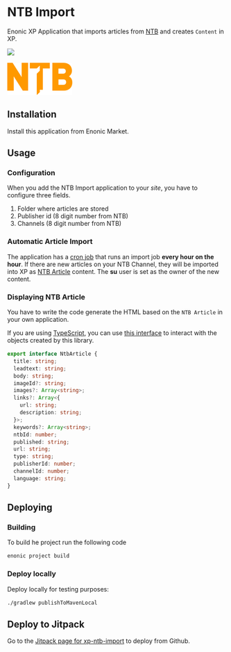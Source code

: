 # NTB Import

Enonic XP Application that imports articles from [NTB](https://www.ntb.no/) and creates `Content` in XP.

[![](https://jitpack.io/v/no.item/xp-ntb-import.svg)](https://jitpack.io/#no.item/xp-ntb-import)

<img src="https://github.com/ItemConsulting/xp-ntb-import/raw/main/docs/icon.svg?sanitize=true" width="150">

## Installation

Install this application from Enonic Market.

## Usage

### Configuration

When you add the NTB Import application to your *site*, you have to configure three fields.

 1. Folder where articles are stored
 2. Publisher id (8 digit number from NTB)
 3. Channels (8 digit number from NTB)

### Automatic Article Import

The application has a [cron job](./src/main/resources/main.ts) that runs an import job **every hour on the hour**. If there 
are new articles on your NTB Channel, they will be imported into XP as 
[NTB Article](./src/main/resources/site/content-types/ntb-article/ntb-article.xml) content. The  **su** user is set as 
the owner of the new content.

### Displaying NTB Article

You have to write the code generate the HTML based on the `NTB Article` in your own application.

If you are using [TypeScript](https://github.com/ItemConsulting/enonic-types/), you can use 
[this interface](./src/main/resources/site/content-types/ntb-article/ntb-article.d.ts) to interact with the objects created by this library.

```typescript
export interface NtbArticle {
  title: string;
  leadtext: string;
  body: string;
  imageId?: string;
  images?: Array<string>;
  links?: Array<{
    url: string;
    description: string;
  }>;
  keywords?: Array<string>;
  ntbId: number;
  published: string;
  url: string;
  type: string;
  publisherId: number;
  channelId: number;
  language: string;
}
```

## Deploying

### Building

To build he project run the following code

```bash
enonic project build
```

### Deploy locally

Deploy locally for testing purposes:

```bash
./gradlew publishToMavenLocal
```

## Deploy to Jitpack

Go to the [Jitpack page for xp-ntb-import](https://jitpack.io/#no.item/xp-ntb-import) to deploy from Github.
